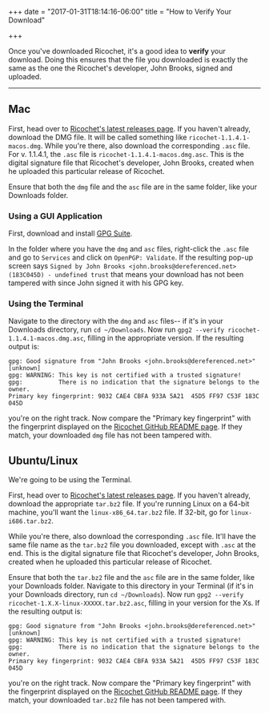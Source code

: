 +++
date = "2017-01-31T18:14:16-06:00"
title = "How to Verify Your Download"

+++

Once you've downloaded Ricochet, it's a good idea to **verify** your download. Doing this ensures that the file you downloaded is exactly the same as the one the Ricochet's developer, John Brooks, signed and uploaded.

---

## Mac

First, head over to [Ricochet's latest releases page](https://ricochet.im/releases/latest/). If you haven't already, download the DMG file. It will be called something like `ricochet-1.1.4.1-macos.dmg`. While you're there, also download the corresponding `.asc` file. For v. 1.1.4.1, the `.asc` file is `ricochet-1.1.4.1-macos.dmg.asc`. This is the digital signature file that Ricochet's developer, John Brooks, created when he uploaded this particular release of Ricochet. 

Ensure that both the `dmg` file and the `asc` file are in the same folder, like your Downloads folder.

### Using a GUI Application

First, download and install [GPG Suite](https://gpgtools.org/). 

In the folder where you have the `dmg` and `asc` files, right-click the `.asc` file and go to `Services` and click on `OpenPGP: Validate`. If the resulting pop-up screen says `Signed by John Brooks <john.brooks@dereferenced.net> (183C045D) - undefined trust` that means your download has not been tampered with since John signed it with his GPG key. 

### Using the Terminal

Navigate to the directory with the `dmg` and `asc` files-- if it's in your Downloads directory, run `cd ~/Downloads`. Now run `gpg2 --verify ricochet-1.1.4.1-macos.dmg.asc`, filling in the appropriate version. If the resulting output is:

```
gpg: Good signature from "John Brooks <john.brooks@dereferenced.net>" [unknown]
gpg: WARNING: This key is not certified with a trusted signature!
gpg:          There is no indication that the signature belongs to the owner.
Primary key fingerprint: 9032 CAE4 CBFA 933A 5A21  45D5 FF97 C53F 183C 045D
```

you're on the right track. Now compare the "Primary key fingerprint" with the fingerprint displayed on the [Ricochet GitHub README page](https://github.com/ricochet-im/ricochet#downloads). If they match, your downloaded `dmg` file has not been tampered with.


## Ubuntu/Linux

We're going to be using the Terminal.

First, head over to [Ricochet's latest releases page](https://ricochet.im/releases/latest/). If you haven't already, download the appropriate `tar.bz2` file. If you're running Linux on a 64-bit machine, you'll want the `linux-x86_64.tar.bz2` file. If 32-bit, go for `linux-i686.tar.bz2`.

While you're there, also download the corresponding `.asc` file. It'll have the same file name as the `tar.bz2` file you downloaded, except with `.asc` at the end. This is the digital signature file that Ricochet's developer, John Brooks, created when he uploaded this particular release of Ricochet. 

Ensure that both the `tar.bz2` file and the `asc` file are in the same folder, like your Downloads folder. Navigate to this directory in your Terminal (if it's in your Downloads directory, run `cd ~/Downloads`). Now run `gpg2 --verify ricochet-1.X.X-linux-XXXXX.tar.bz2.asc`, filling in your version for the Xs. If the resulting output is:

```
gpg: Good signature from "John Brooks <john.brooks@dereferenced.net>" [unknown]
gpg: WARNING: This key is not certified with a trusted signature!
gpg:          There is no indication that the signature belongs to the owner.
Primary key fingerprint: 9032 CAE4 CBFA 933A 5A21  45D5 FF97 C53F 183C 045D
```

you're on the right track. Now compare the "Primary key fingerprint" with the fingerprint displayed on the [Ricochet GitHub README page](https://github.com/ricochet-im/ricochet#downloads). If they match, your downloaded `tar.bz2` file has not been tampered with.
